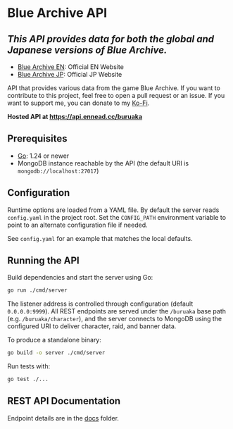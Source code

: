 
# Blue Archive API

## *This API provides data for both the global and Japanese versions of Blue Archive.*

- [Blue Archive EN](https://bluearchive.nexon.com/home): Official EN Website
- [Blue Archive JP](https://bluearchive.jp/): Official JP Website

API that provides various data from the game Blue Archive. If you want to contribute to this project, feel free to open a pull request or an issue. If you want to support me, you can donate to my [Ko-Fi](https://ko-fi.com/torikushiii).

**Hosted API at https://api.ennead.cc/buruaka**

## Prerequisites

- [Go](https://go.dev/dl/): 1.24 or newer
- MongoDB instance reachable by the API (the default URI is `mongodb://localhost:27017`)

## Configuration

Runtime options are loaded from a YAML file. By default the server reads `config.yaml` in the project root. Set the `CONFIG_PATH` environment variable to point to an alternate configuration file if needed.

See `config.yaml` for an example that matches the local defaults.

## Running the API

Build dependencies and start the server using Go:

```bash
go run ./cmd/server
```

The listener address is controlled through configuration (default `0.0.0.0:9999`). All REST endpoints are served under the `/buruaka` base path (e.g. `/buruaka/character`), and the server connects to MongoDB using the configured URI to deliver character, raid, and banner data.

To produce a standalone binary:

```bash
go build -o server ./cmd/server
```

Run tests with:

```bash
go test ./...
```

## REST API Documentation

Endpoint details are in the [docs](https://github.com/torikushiii/BlueArchiveAPI/tree/main/docs) folder.
